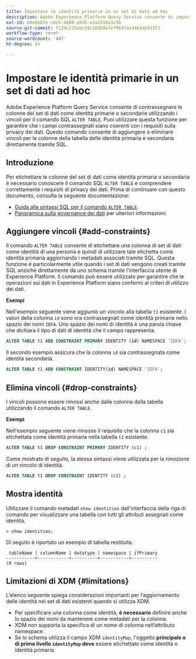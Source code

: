 ```yaml
---
title: Impostare le identità primarie in un set di dati ad hoc
description: Adobe Experience Platform Query Service consente di impostare un’identità o un’identità primaria per i campi di set di dati dello schema ad hoc direttamente tramite il comando SQL ALTER TABLE. Nel documento viene illustrato come utilizzare il comando ALTER TABLE per impostare un'identità primaria o secondaria.
exl-id: b8e6b87e-c6e5-4688-a936-a3a1510a3c5b
source-git-commit: f129c215ebc5dc169b9a7ef9b3faa3463ab413f3
workflow-type: tm+mt
source-wordcount: '447'
ht-degree: 1%

---
```


# Impostare le identità primarie in un set di dati ad hoc

Adobe Experience Platform Query Service consente di contrassegnare le colonne dei set di dati come identità primarie o secondarie utilizzando i vincoli per il comando SQL `ALTER TABLE`. Puoi utilizzare questa funzione per garantire che i campi contrassegnati siano coerenti con i requisiti sulla privacy dei dati. Questo comando consente di aggiungere o eliminare vincoli per le colonne della tabella delle identità primaria e secondaria direttamente tramite SQL.

## Introduzione

Per etichettare le colonne del set di dati come identità primaria o secondaria è necessario conoscere il comando SQL `ALTER TABLE` e comprendere correttamente i requisiti di privacy dei dati. Prima di continuare con questo documento, consulta la seguente documentazione:

* [Guida alla sintassi SQL per il comando `ALTER TABLE`](../sql/syntax.md).
* [Panoramica sulla governance dei dati](../../data-governance/home.md) per ulteriori informazioni.

## Aggiungere vincoli {#add-constraints}

Il comando `ALTER TABLE` consente di etichettare una colonna di set di dati come identità di una persona e quindi di utilizzare tale etichetta come identità primaria aggiornando i metadati associati tramite SQL. Questa funzione è particolarmente utile quando i set di dati vengono creati tramite SQL anziché direttamente da uno schema tramite l’interfaccia utente di Experience Platform. Il comando può essere utilizzato per garantire che le operazioni sui dati in Experience Platform siano conformi ai criteri di utilizzo dei dati.

**Esempi**

Nell&#39;esempio seguente viene aggiunto un vincolo alla tabella `t1` esistente. I valori della colonna `id` sono ora contrassegnati come identità primarie nello spazio dei nomi `IDFA`. Uno spazio dei nomi di identità è una parola chiave che dichiara il tipo di dati di identità che il campo rappresenta.

```sql
ALTER TABLE t1 ADD CONSTRAINT PRIMARY IDENTITY (id) NAMESPACE 'IDFA';
```

Il secondo esempio assicura che la colonna `id` sia contrassegnata come identità secondaria.

```sql
ALTER TABLE t1 ADD CONSTRAINT IDENTITY(id) NAMESPACE 'IDFA';
```

## Elimina vincoli {#drop-constraints}

I vincoli possono essere rimossi anche dalle colonne della tabella utilizzando il comando `ALTER TABLE`.

**Esempi**

Nell&#39;esempio seguente viene rimosso il requisito che la colonna `c1` sia etichettata come identità primaria nella tabella `t1` esistente.

```sql
ALTER TABLE t1 DROP CONSTRAINT PRIMARY IDENTITY (c1) ;
```

Come mostrato di seguito, la stessa sintassi viene utilizzata per la rimozione di un vincolo di identità.

```sql
ALTER TABLE t1 DROP CONSTRAINT IDENTITY (c1) ;
```

## Mostra identità

Utilizzare il comando metadati `show identities` dall&#39;interfaccia della riga di comando per visualizzare una tabella con tutti gli attributi assegnati come identità.

```shell
> show identities;
```

Di seguito è riportato un esempio di tabella restituita.

```console
 tableName | columnName | datatype | namespace | ifPrimary
-----------+------------+----------+-----------+----------
(0 rows)
```

## Limitazioni di XDM {#limitations}

L’elenco seguente spiega considerazioni importanti per l’aggiornamento delle identità nei set di dati esistenti quando si utilizza XDM.

* Per specificare una colonna come identità, **è necessario** definire anche lo spazio dei nomi da mantenere come metadati per la colonna.
* XDM non supporta la specifica di un nome di colonna nell’attributo namespace.
* Se lo schema utilizza il campo XDM `identityMap`, l&#39;oggetto **principale o di primo livello `identityMap` deve** essere etichettato come identità o identità primaria.
